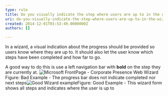 ```yaml
---
type: rule
title: Do you visually indicate the step where users are up to in the wizard?
uri: do-you-visually-indicate-the-step-where-users-are-up-to-in-the-wizard
created: 2014-12-01T03:53:49.0000000Z
authors: []

---
```


 
In a wizard, a visual indication about the progress should be  provided so users know where they are up to. It should also let the user  know which steps have been completed and how far to go.

A good way to do this is use a left navigation bar with **bold** on the step they are currently at.
 ![Microsoft FrontPage - Corporate Presence Web Wizard](http&#58;//www.ssw.com.au/ssw/Standards/Rules/Images/FrontPageWizard.gif)Figure: Bad Example - The progress bar does not indicate completed nor next steps![Good Wizard example](http&#58;//www.ssw.com.au/ssw/Standards/Rules/Images/Wizard_1.jpg)Figure: Good Example - This wizard form shows all steps and indicates where the user is up to

